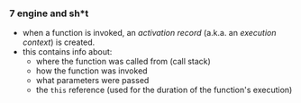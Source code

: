 ### 7 engine and sh*t

- when a function is invoked, an *activation record* (a.k.a. an *execution context*) is created.
- this contains info about:
   - where the function was called from (call stack)
   - how the function was invoked
   - what parameters were passed
   - the `this` reference (used for the duration of the function's execution)
